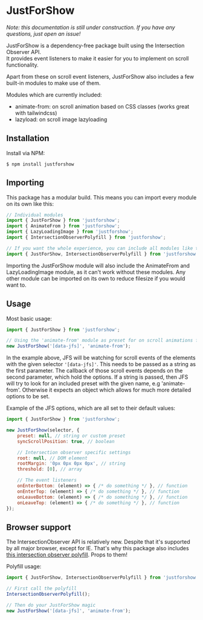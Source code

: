 # JustForShow
*Note: this documentation is still under construction. If you have any questions, just open an issue!*

JustForShow is a dependency-free package built using the Intersection Observer API.<br>
It provides event listeners to make it easier for you to implement on scroll functionality.

Apart from these on scroll event listeners, JustForShow also includes a few built-in modules to make use of them. 

Modules which are currently included:
-   animate-from: on scroll animation based on CSS classes (works great with tailwindcss)
-   lazyload: on scroll image lazyloading

## Installation
Install via NPM:
```shell
$ npm install justforshow
```

## Importing
This package has a modular build. This means you can import every module on its own like this:
```js
// Individual modules
import { JustForShow } from 'justforshow';
import { AnimateFrom } from 'justforshow';
import { LazyLoadingImage } from 'justforshow';
import { IntersectionObserverPolyfill } from 'justforshow';

// If you want the whole experience, you can include all modules like this
import { JustForShow, IntersectionObserverPolyfill } from 'justforshow';
```

Importing the JustForShow module will also include the AnimateFrom and LazyLoadingImage module, as it can't work without these modules. Any other module can be imported on its own to reduce filesize if you would want to.

## Usage
Most basic usage:
```js
import { JustForShow } from 'justforshow';

// Using the 'animate-from' module as preset for on scroll animations for elements with selector '[data-jfs]'
new JustForShow('[data-jfs]', 'animate-from');
```

In the example above, JFS will be watching for scroll events of the elements with the given selector `'[data-jfs]'`. This needs to be passed as a string as the first parameter. The callback of those scroll events depends on the second parameter, which hold the options. If a string is passed, then JFS will try to look for an included preset with the given name, e.g 'animate-from'. Otherwise it expects an object which allows for much more detailed options to be set.

Example of the JFS options, which are all set to their default values:
```js
import { JustForShow } from 'justforshow';

new JustForShow(selector, {
    preset: null, // string or custom preset
    syncScrollPosition: true, // boolean

    // Intersection observer specific settings
    root: null, // DOM element
    rootMargin: '0px 0px 0px 0px', // string
    threshold: [0], // array

    // The event listeners
    onEnterBottom: (element) => { /* do something */ }, // function
    onEnterTop: (element) => { /* do something */ }, // function
    onLeaveBottom: (element) => { /* do something */ }, // function
    onLeaveTop: (element) => { /* do something */ }, // function
});
```

## Browser support
The IntersectionObserver API is relatively new. Despite that it's supported by all major browser, except for IE. That's why this package also includes [this intersection observer polyfill](https://www.npmjs.com/package/intersection-observer). Props to them! 

Polyfill usage:
```js
import { JustForShow, IntersectionObserverPolyfill } from 'justforshow';

// First call the polyfill
IntersectionObserverPolyfill();

// Then do your JustForShow magic
new JustForShow('[data-jfs]', 'animate-from');
```